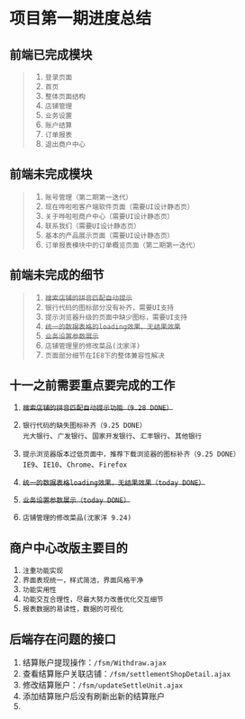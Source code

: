 # 项目第一期进度总结
## 前端已完成模块
	
> 1. `登录页面`    
> 2. `首页`    
> 3. `整体页面结构`    
> 4. `店铺管理`    
> 5. `业务设置`    
> 6. `账户结算`    
> 7. `订单报表`    
> 8. `退出商户中心`

## 前端未完成模块

> 1. `账号管理（第二期第一迭代）`    
> 2. `现在哗啦啦客户端软件页面（需要UI设计静态页）`    
> 3. `关于哗啦啦商户中心（需要UI设计静态页）`   
> 4. `联系我们（需要UI设计静态页）`    
> 5. `基本的产品展示页面（需要UI设计静态页）`    
> 6. `订单报表模块中的订单概览页面（第二期第一迭代）`

## 前端未完成的细节
> 1. ~~`搜索店铺的拼音匹配自动提示`~~    
> 2. `银行代码的图标部分没有补齐，需要UI支持`    
> 3. `提示浏览器升级的页面中缺少图标，需要UI支持`
> 4. ~~`统一的数据表格的loading效果，无结果效果`~~    
> 5. ~~`业务设置参数展示`~~    
> 6. `店铺管理里的修改菜品(沈家洋)`     
> 7. `页面部分细节在IE8下的整体兼容性解决`

## 十一之前需要重点要完成的工作
1. ~~`搜索店铺的拼音匹配自动提示功能（9.28 DONE）`~~    
2. `银行代码的缺失图标补齐（9.25 DONE）`    
	`光大银行`、`广发银行`、`国家开发银行`、`汇丰银行`、`其他银行`

3. `提示浏览器版本过低页面中，推荐下载浏览器的图标补齐（9.25 DONE）`    
	`IE9`、`IE10`、`Chrome`、`Firefox`
4. ~~`统一的数据表格loading效果，无结果效果（today DONE）`~~ 
5. ~~`业务设置参数展示（today DONE）`~~
6. `店铺管理的修改菜品(沈家洋 9.24)`   

## 商户中心改版主要目的
1. `注重功能实现`
2. `界面表现统一，样式简洁，界面风格干净`
3. `功能实用性`
4. `功能交互合理性，尽最大努力改善优化交互细节`
5. `报表数据的易读性，数据的可视化`

## 后端存在问题的接口
1. 结算账户提现操作：`/fsm/Withdraw.ajax`
2. 查看结算账户关联店铺：`/fsm/settlementShopDetail.ajax`
3. 修改结算账户：`/fsm/updateSettleUnit.ajax`
4. 添加结算账户后没有刷新出新的结算账户
5. 
